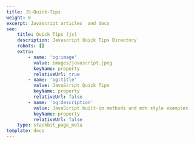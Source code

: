 ```yaml
---
title: JS-Quick-Tips
weight: 0
excerpt: Javascript articles  and docs
seo:
    title: Quick Tips (js)
    description: Javascript Quick Tips Directory
    robots: []
    extra:
        - name: 'og:image'
          value: images/javascript.jpeg
          keyName: property
          relativeUrl: true
        - name: 'og:title'
          value: JavaScript Quick Tips
          keyName: property
          relativeUrl: false
        - name: 'og:description'
          value: JavaScript built-in methods and mdn style examples
          keyName: property
          relativeUrl: false
    type: stackbit_page_meta
template: docs
---
```


